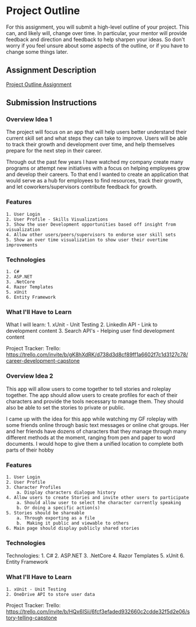 # Project Outline
For this assignment, you will submit a high-level outline of your project. This can, and likely will, change over time. In particular, your mentor will provide feedback and direction and feedback to help sharpen your ideas. So don't worry if you feel unsure about some aspects of the outline, or if you have to change some things later.

## Assignment Description
[Project Outline Assignment](https://education.launchcode.org/liftoff/assignments/project-outline/)

## Submission Instructions

### Overview Idea 1
The project will focus on an app that will help users better understand their current skill set and what steps they can take to improve. Users will be able to track their growth and development over time, and help themselves prepare for the next step in their career. 

Through out the past few years I have watched my company create many programs or attempt new initiatives with a focus on helping employees grow and develop their careers. To that end I wanted to create an application that would serve as a hub for employees to find resources, track their growth, and let coworkers/supervisors contribute feedback for growth.

### Features
	1. User Login
	2. User Profile - Skills Visualizations
	3. Show the user Development opportunities based off insight from visualization
	4. Allow other users/peers/supervisors to endorse user skill sets 
	5. Show an over time visualization to show user their overtime improvements

### Technologies
	1. C#
	2. ASP.NET
	3. .NetCore
	4. Razor Templates
	5. xUnit
	6. Entity Framework

### What I'll Have to Learn
What I will learn:
	1. xUnit - Unit Testing
	2. LinkedIn API - Link to development content
	3. Search API's - Helping user find development content 

Project Tracker:
Trello: https://trello.com/invite/b/gK8hXdRK/d738d3d8cf89ff1a6602f7c1d3127c78/career-development-capstone

### Overview Idea 2
This app will allow users to come together to tell stories and roleplay together. The app should allow users to create profiles for each of their characters and provide the tools necessary to manage them. They should also be able to  set the stories to private or public. 

I came up with the idea for this app while watching my GF roleplay with some friends online through basic text messages or online chat groups. Her and her friends have dozens  of characters that they manage through many different methods at the moment, ranging from pen and paper to word documents. I would hope to give them a unified location to complete both parts of their hobby

### Features
	1. User Login
	2. User Profile  
	3. Character Profiles
		a. Display characters dialogue history
	4. Allow users to create Stories and invite other users to participate 
		a. Should allow user to select the character currently speaking
		b. Or doing a specific action(s)
	5. Stories should be shareable
		a. Through exporting as a file
		b.  Making it public and viewable to others
	6. Main page should display publicly shared stories

### Technologies
Technologies:
	1. C#
	2. ASP.NET
	3. .NetCore
	4. Razor Templates
	5. xUnit
	6. Entity Framework

### What I'll Have to Learn
	1. xUnit - Unit Testing
	2. OneDrive API to store user data

Project Tracker:
Trello: https://trello.com/invite/b/HQx6ISii/6fcf3efaded932660c2cdde32f5d2e06/story-telling-capstone